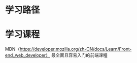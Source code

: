 # 学习路径



# 学习课程 
MDN（https://developer.mozilla.org/zh-CN/docs/Learn/Front-end_web_developer）
最全面且容易入门的前端课程
